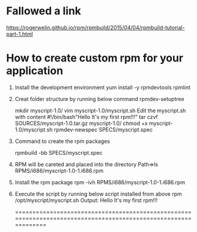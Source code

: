 Fallowed a link
===============

https://rogerwelin.github.io/rpm/rpmbuild/2015/04/04/rpmbuild-tutorial-part-1.html

How to create custom rpm for your application
=============================================
1. Install the development environment
   yum install -y rpmdevtools rpmlint

2. Creat folder structure by running below command
   rpmdev-setuptree

   mkdir myscript-1.0/
   vim myscript-1.0/myscript.sh
   Edit the myscript.sh with content
   #!/bin/bash"Hello It's my first rpm!!!"
   tar czvf SOURCES/myscript-1.0.tar.gz myscript-1.0/
   chmod +x myscript-1.0/myscript.sh 
   rpmdev-newspec SPECS/myscript.spec
   
3. Command to create the rpm packages
 
   rpmbuild -bb SPECS/myscript.spec 
  
4. RPM will be careted and placed into the directory
   Path=>ls RPMS/i686/myscript-1.0-1.i686.rpm 

5. Install the rpm package
   rpm -ivh RPMS/i686/myscript-1.0-1.i686.rpm

6. Execute the script by running below script installed from above rpm
   /opt/myscript/myscript.sh 
   Output: Hello It's my first rpm!!!
   
   ===============================================================================================================

   


